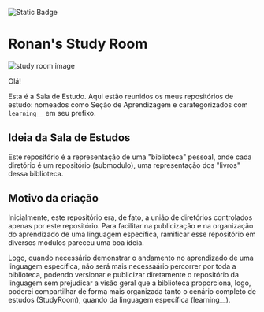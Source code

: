![Static Badge](https://img.shields.io/badge/status-on%20going-purple)

# Ronan's Study Room
![study room image](https://img.freepik.com/premium-photo/cozy-reading-nook-with-comfortable-chairs-bookshelves-inviting-students_741910-47561.jpg?size=626&ext=jpg&ga=GA1.1.1618076671.1697857789&semt=ais)

Olá!

Esta é a Sala de Estudo. Aqui estão reunidos os meus repositórios de estudo: nomeados como Seção de Aprendizagem e carategorizados com `learning__` em seu prefixo.

## Ideia da Sala de Estudos
Este repositório é a representação de uma "biblioteca" pessoal, onde cada diretório é um repositório (submodulo), uma representação dos "livros" dessa biblioteca.

## Motivo da criação
Inicialmente, este repositório era, de fato, a união de diretórios controlados apenas por este repositório. Para facilitar na publicização e na organização do aprendizado de uma linguagem específica, ramificar esse repositório em diversos módulos pareceu uma boa ideia.

Logo, quando necessário demonstrar o andamento no aprendizado de uma linguagem específica, não será mais necessaário percorrer por toda a biblioteca, podendo versionar e publicizar diretamente o repositório da linguagem sem prejudicar a visão geral que a biblioteca proporciona, logo, poderei compartilhar de forma mais organizada tanto o cenário completo de estudos (StudyRoom), quando da linguagem específica (learning__).